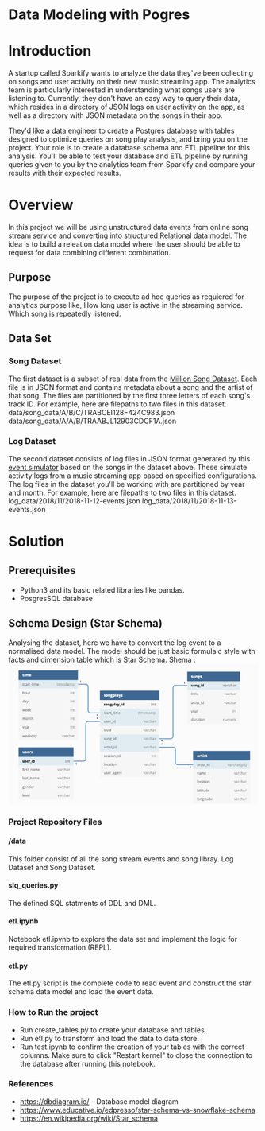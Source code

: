 # Data Modeling with Pogres

# Introduction
A startup called Sparkify wants to analyze the data they've been collecting on songs and user activity on their new music streaming app. The analytics team is particularly interested in understanding what songs users are listening to. Currently, they don't have an easy way to query their data, which resides in a directory of JSON logs on user activity on the app, as well as a directory with JSON metadata on the songs in their app.

They'd like a data engineer to create a Postgres database with tables designed to optimize queries on song play analysis, and bring you on the project. Your role is to create a database schema and ETL pipeline for this analysis. You'll be able to test your database and ETL pipeline by running queries given to you by the analytics team from Sparkify and compare your results with their expected results.
# Overview
In this project we will be using unstructured data events from online song stream service and converting into structured Relational data model. The idea is to build a releation data model where the user should be able to request for data combining different combination.
## Purpose
The purpose of the project is to execute ad hoc queries as requiered for analytics purpose like, How long user is active in the streaming service. Which song is repeatedly listened.
## Data Set
### Song Dataset
The first dataset is a subset of real data from the [Million Song Dataset](https://labrosa.ee.columbia.edu/millionsong/). Each file is in JSON format and contains metadata about a song and the artist of that song. The files are partitioned by the first three letters of each song's track ID. For example, here are filepaths to two files in this dataset.
    data/song_data/A/B/C/TRABCEI128F424C983.json
    data/song_data/A/A/B/TRAABJL12903CDCF1A.json
### Log Dataset
The second dataset consists of log files in JSON format generated by this [event simulator](https://github.com/Interana/eventsim) based on the songs in the dataset above. These simulate activity logs from a music streaming app based on specified configurations.
The log files in the dataset you'll be working with are partitioned by year and month. For example, here are filepaths to two files in this dataset.
log_data/2018/11/2018-11-12-events.json
log_data/2018/11/2018-11-13-events.json

# Solution
## Prerequisites
- Python3 and its basic related libraries like pandas.
- PosgresSQL database

## Schema Design (Star Schema)
Analysing the dataset, here we have to convert the log event to a normalised data model. The model should be just basic formulaic style with facts and dimension table which is Star Schema.
Shema :
![](https://github.com/vinayms/data-modeling-with-postgres/blob/main/images/star_schema.png)

### Project Repository Files
#### /data
This folder consist of all the song stream events and song libray. Log Dataset and Song Dataset.

#### slq_queries.py
The defined SQL statments of DDL and DML.
#### etl.ipynb
Notebook etl.ipynb to explore the data set and implement the logic for required transformation (REPL).
#### etl.py
The etl.py script is the complete code to read event and construct the star schema data model and load the event data.

### How to Run the project
- Run create_tables.py to create your database and tables.
- Run etl.py to transform and load the data to data store.
- Run test.ipynb to confirm the creation of your tables with the correct columns. Make sure to click "Restart kernel" to close the connection to the database after running this notebook.
### References
- https://dbdiagram.io/ - Database model diagram
- https://www.educative.io/edpresso/star-schema-vs-snowflake-schema
- https://en.wikipedia.org/wiki/Star_schema
